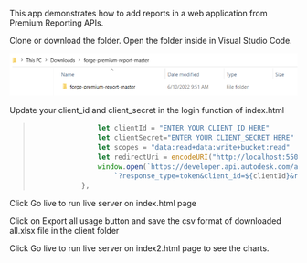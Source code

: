 

This app demonstrates how to add reports in a web application from Premium Reporting APIs.

Clone or download the folder. Open the folder inside in Visual Studio Code. 

![](sc1.png)

Update your client_id and client_secret in the login function of index.html



> ```javascript
>                 let clientId = "ENTER YOUR CLIENT_ID HERE" 
>                 let clientSecret="ENTER YOUR CLIENT_SECRET HERE"
>                 let scopes = "data:read+data:write+bucket:read"
>                 let redirectUri = encodeURI("http://localhost:5500")
>                 window.open(`https://developer.api.autodesk.com/authentication/v1/authorize` +
>                     `?response_type=token&client_id=${clientId}&redirect_uri=${redirectUri}&scope=${scopes}`, "_self")
>             },
> ```

Click Go live to run live server on index.html page

Click on Export all usage button and save the csv format of downloaded all.xlsx file in the client folder

Click Go live to run live server on index2.html page to see the charts.

